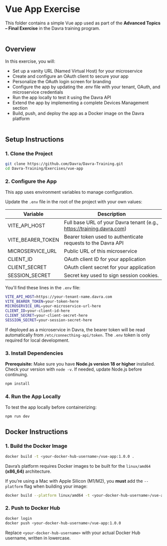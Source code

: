 # Vue App Exercise

This folder contains a simple Vue app used as part of the **Advanced Topics – Final Exercise** in the Davra training program.
<br><br>

## Overview

In this exercise, you will:

- Set up a vanity URL (Named Virtual Host) for your microservice
- Create and configure an OAuth client to secure your app
- Personalize the OAuth login screen for branding 
- Configure the app by updating the .env file with your tenant, OAuth, and microservice credentials
- Run the app locally to test it using the Davra API
- Extend the app by implementing a complete Devices Management section
- Build, push, and deploy the app as a Docker image on the Davra platform
<br><br>

## Setup Instructions

### 1. Clone the Project

```bash
git clone https://github.com/Davra/Davra-Training.git
cd Davra-Training/Exercises/vue-app
```

### 2. Configure the App

This app uses environment variables to manage configuration.

Update the `.env` file in the root of the project with your own values:

| Variable          | Description                                                            |
|-------------------|------------------------------------------------------------------------|
| VITE_API_HOST     | Full base URL of your Davra tenant (e.g., https://training.davra.com)  |
| VITE_BEARER_TOKEN | Bearer token used to authenticate requests to the Davra API            |
| MICROSERVICE_URL  | Public URL of this microservice                                        |
| CLIENT_ID         | OAuth client ID for your application                                   |
| CLIENT_SECRET     | OAuth client secret for your application                               |
| SESSION_SECRET    | Secret key used to sign session cookies.                               |

You'll find these lines in the `.env` file:

```bash
VITE_API_HOST=https://your-tenant-name.davra.com
VITE_BEARER_TOKEN=your-token-here
MICROSERVICE_URL=your-microservice-url-here
CLIENT_ID=your-client-id-here
CLIENT_SECRET=your-client-secret-here
SESSION_SECRET=your-session-secret-here
```

If deployed as a microservice in Davra, the bearer token will be read automatically from `/etc/connecthing-api/token`. The `.env` token is only required for local development.

### 3. Install Dependencies

**Prerequisite:** Make sure you have **Node.js version 18 or higher** installed.  
Check your version with `node -v`. If needed, update Node.js before continuing.

```bash
npm install
```

### 4. Run the App Locally

To test the app locally before containerizing:

```bash
npm run dev
```

## Docker Instructions

### 1. Build the Docker Image

```bash
docker build -t <your-docker-hub-username>/vue-app:1.0.0 .
```

Davra’s platform requires Docker images to be built for the `linux/amd64` **(x86_64)** architecture.

If you’re using a Mac with Apple Silicon (M1/M2), you **must** add the `--platform` flag when building your image:

```bash
docker build --platform linux/amd64 -t <your-docker-hub-username>/vue-app:1.0.0 .
```

### 2. Push to Docker Hub

```bash
docker login
docker push <your-docker-hub-username>/vue-app:1.0.0
```

Replace `<your-docker-hub-username>` with your actual Docker Hub username, written in lowercase.